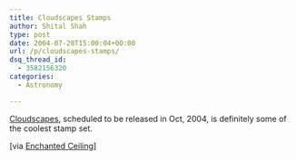 ```yaml
---
title: Cloudscapes Stamps
author: Shital Shah
type: post
date: 2004-07-28T15:00:04+00:00
url: /p/cloudscapes-stamps/
dsq_thread_id:
  - 3582156320
categories:
  - Astronomy

---
```

<a href="http://shop.usps.com/cgi-bin/vsbv/postal_store_non_ssl/browse_content/stampReleaseDisplay.jsp?OID=8522" target="new">Cloudscapes</a>, scheduled to be released in Oct, 2004, is definitely some of the coolest stamp set.

[via <a href="http://www.enchantedceiling.com/notes?nid=19" target="new">Enchanted Ceiling</a>]
